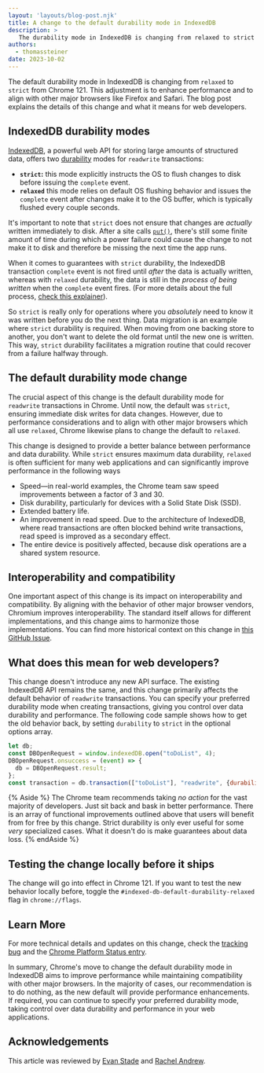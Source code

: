 ```yaml
---
layout: 'layouts/blog-post.njk'
title: A change to the default durability mode in IndexedDB
description: >
   The durability mode in IndexedDB is changing from relaxed to strict from Chrome 121.
authors:
  - thomassteiner
date: 2023-10-02
---
```


The default durability mode in IndexedDB is changing from `relaxed` to `strict` from Chrome 121. This adjustment is to enhance performance and to align with other major browsers like Firefox and Safari. The blog post explains the details of this change and what it means for web developers.

## IndexedDB durability modes

[IndexedDB](https://developer.mozilla.org/docs/Web/API/IndexedDB_API), a powerful web API for storing large amounts of structured data, offers two [durability](https://developer.mozilla.org/docs/Web/API/IDBDatabase/transaction#durability) modes for `readwrite` transactions:

- **`strict`:** this mode explicitly instructs the OS to flush changes to disk before issuing the `complete` event.
- **`relaxed`** this mode relies on default OS flushing behavior and issues the `complete` event after changes make it to the OS buffer, which is typically flushed every couple seconds.

It's important to note that `strict` does not ensure that changes are _actually_ written immediately to disk. After a site calls [`put()`](https://developer.mozilla.org/docs/Web/API/IDBObjectStore/put), there's still some finite amount of time during which a power failure could cause the change to not make it to disk and therefore be missing the next time the app runs.

When it comes to guarantees with `strict` durability, the IndexedDB transaction `complete` event is not fired until _after_ the data is actually written, whereas with `relaxed` durability, the data is still in the _process of being written_ when the `complete` event fires. (For more details about the full process, [check this explainer](https://wicg.github.io/storage-buckets/explainer.html#durability-guarantees)).

So `strict` is really only for operations where you _absolutely_ need to know it was written before you do the next thing. Data migration is an example where `strict` durability is required. When moving from one backing store to another, you don't want to delete the old format until the new one is written. This way, `strict` durability facilitates a migration routine that could recover from a failure halfway through.

## The default durability mode change

The crucial aspect of this change is the default durability mode for `readwrite` transactions in Chrome. Until now, the default was `strict`, ensuring immediate disk writes for data changes. However, due to performance considerations and to align with other major browsers which all use `relaxed`, Chrome likewise plans to change the default to `relaxed`.

This change is designed to provide a better balance between performance and data durability. While `strict` ensures maximum data durability, `relaxed` is often sufficient for many web applications and can significantly improve performance in the following ways

- Speed—in real-world examples, the Chrome team saw speed improvements between a factor of 3 and 30.
- Disk durability, particularly for devices with a Solid State Disk (SSD).
- Extended battery life.
- An improvement in read speed. Due to the architecture of IndexedDB, where read transactions are often blocked behind write transactions, read speed is improved as a secondary effect.
- The entire device is positively affected, because disk operations are a shared system resource.

## Interoperability and compatibility

One important aspect of this change is its impact on interoperability and compatibility. By aligning with the behavior of other major browser vendors, Chromium improves interoperability. The standard itself allows for different implementations, and this change aims to harmonize those implementations. You can find more historical context on this change in [this GitHub Issue](https://github.com/w3c/IndexedDB/issues/50).

## What does this mean for web developers?

This change doesn't introduce any new API surface. The existing IndexedDB API remains the same, and this change primarily affects the default behavior of `readwrite` transactions. You can specify your preferred durability mode when creating transactions, giving you control over data durability and performance. The following code sample shows how to get the old behavior back, by setting `durability` to `strict` in the optional options array.

```js
let db;
const DBOpenRequest = window.indexedDB.open("toDoList", 4);
DBOpenRequest.onsuccess = (event) => {
  db = DBOpenRequest.result;
};
const transaction = db.transaction(["toDoList"], "readwrite", {durability: 'strict'});
```

{% Aside %}
The Chrome team recommends taking _no action_ for the vast majority of developers. Just sit back and bask in better performance. There is an array of functional improvements outlined above that users will benefit from for free by this change. Strict durability is only ever useful for some _very_ specialized cases.
What it doesn't do is make guarantees about data loss.
{% endAside %}

## Testing the change locally before it ships

The change will go into effect in Chrome 121. If you want to test the new behavior locally before, toggle the `#indexed-db-default-durability-relaxed` flag in `chrome://flags`.

## Learn More

For more technical details and updates on this change, check the [tracking bug](https://bugs.chromium.org/p/chromium/issues/detail?id=965883) and the [Chrome Platform Status entry](https://chromestatus.com/feature/5084460341264384).

In summary, Chrome's move to change the default durability mode in IndexedDB aims to improve performance while maintaining compatibility with other major browsers. In the majority of cases, our recommendation is to do nothing, as the new default will provide performance enhancements. If required, you can continue to specify your preferred durability mode, taking control over data durability and performance in your web applications.

## Acknowledgements

This article was reviewed by [Evan Stade](https://www.linkedin.com/in/evan-stade-4585826/) and [Rachel Andrew](https://rachelandrew.co.uk/).
